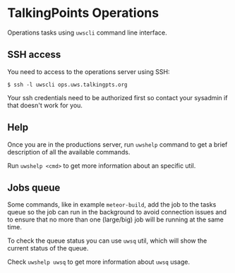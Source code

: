 # TalkingPoints Operations

Operations tasks using `uwscli` command line interface.

## SSH access

You need to access to the operations server using SSH:

    $ ssh -l uwscli ops.uws.talkingpts.org

Your ssh credentials need to be authorized first so contact your sysadmin if
that doesn't work for you.

## Help

Once you are in the productions server, run `uwshelp` command to get a brief
description of all the available commands.

Run `uwshelp <cmd>` to get more information about an specific util.

## Jobs queue

Some commands, like in example `meteor-build`, add the job to the tasks queue so
the job can run in the background to avoid connection issues and to ensure that
no more than one (large/big) job will be running at the same time.

To check the queue status you can use `uwsq` util, which will show the current
status of the queue.

Check `uwshelp uwsq` to get more information about `uwsq` usage.
